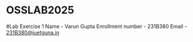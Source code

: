 # OSSLAB2025
#Lab Exercise 1
Name - Varun Gupta
Enrollment number - 231B380
Email - 231B380@juetguna.in

